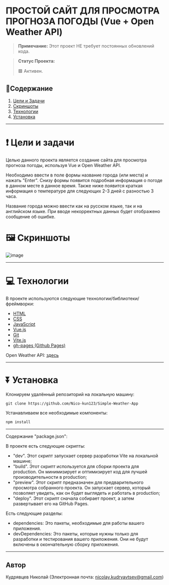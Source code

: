# ПРОСТОЙ САЙТ ДЛЯ ПРОСМОТРА ПРОГНОЗА ПОГОДЫ (Vue + Open Weather API)

> **Примечание:** Этот проект НЕ требует постоянных обновлений кода.

> **Статус Проекта:**
>
> 🟩 Активен.

## 📑Содержание

1. [Цели и Задачи](#-цели-и-задачи)
2. [Скриншоты](#-скриншоты)
3. [Технологии](#-технологии)
4. [Установка](#-установка)

---

# ❗ Цели и задачи

Целью данного проекта является создание сайта для просмотра прогноза погоды, используя Vue и Open Weather API.

Необходимо ввести в поле формы название города (или места) и нажать "Enter". Снизу формы появится подробная информация о погоде в данном месте в данное время. Также ниже появится краткая информация о температуре для следующих 2-3 дней с разностью 3 часа.

Название города можно ввести как на русском языке, так и на английском языке. При вводе некорректных данных будет отображено сообщение об ошибке.

# 🖼 Скриншоты

![image](https://github.com/Nico-kun123/Simple-Weather-App/assets/77405288/a2adee10-1d40-44f0-ab32-e23213af13ff)

---

# 💻 Технологии

В проекте используются следующие технологии/библиотеки/фреймворки:

- [HTML](https://developer.mozilla.org/ru/docs/Learn/HTML/Introduction_to_HTML)
- [CSS](https://developer.mozilla.org/en-US/docs/Web/CSS)
- [JavaScript](https://developer.mozilla.org/en-US/docs/Web/JavaScript)
- [Vue.js](https://nodejs.org/)
- [Git](https://git-scm.com/)
- [Vite.js](https://vitejs.dev)
- [gh-pages (Github Pages)](https://docs.github.com/en/pages/getting-started-with-github-pages/creating-a-github-pages-site)

Open Weather API: [здесь](https://openweathermap.org)

---

# ⏬ Установка

Клонируем удалённый репозиторий на локальную машину:

```markdown
git clone https://github.com/Nico-kun123/Simple-Weather-App
```

Устанавливаем все необходимые компоненты:

``` markdown
npm install
```

---

Содержание "package.json":

В проекте есть следующие скрипты:

- "dev". Этот скрипт запускает сервер разработки Vite на локальной машине;
- "build". Этот скрипт используется для сборки проекта для production. Он минимизирует и оптимизирует код для лучшей производительности в production;
- "preview". Этот скрипт предназначен для предварительного просмотра собранного проекта. Он запускает сервер, который позволяет увидеть, как он будет выглядеть и работать в production;
- "deploy". Этот скрипт сначала собирает проект, а затем развертывает его на GitHub Pages.

Есть следующие разделы:

- dependencies: Это пакеты, необходимые для работы вашего приложения.
- devDependencies: Это пакеты, которые нужны только для разработки и тестирования вашего приложения. Они не будут включены в окончательную сборку приложения.

---

## Автор

Кудрявцев Николай (Электронная почта: nicolay.kudryavtsev@gmail.com)
